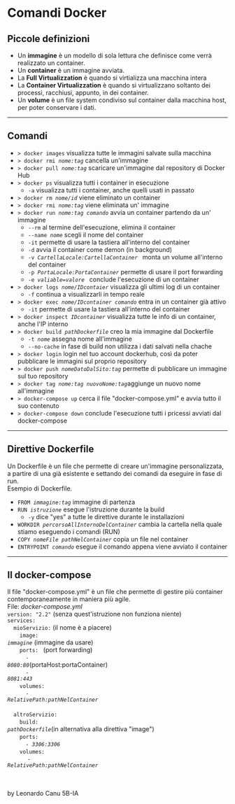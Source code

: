 # Comandi Docker 
## Piccole definizioni
- Un **immagine** è un modello di sola lettura che definisce come verrà realizzato un container.
- Un **container** è un immagine avviata.
- La **Full Virtualizzation** è quando si virtializza una macchina intera
- La **Container Virtualizzation** è quando si virtualizzano soltanto dei processi, racchiusi, appunto, in dei container.
- Un **volume** è un file system condiviso sul container dalla macchina host, per poter conservare i dati.

---

## Comandi
- <code>> docker images</code> visualizza tutte le immagini salvate sulla macchina
- <code>> docker rmi *nome:tag*</code> cancella un'immagine
- <code>> docker pull *nome:tag*</code> scaricare un'immagine dal repository di Docker Hub
- <code>> docker ps</code> visualizza tutti i container in esecuzione
    - <code>-a</code> visualizza tutti i container, anche quelli usati in passato
- <code>> docker rm *nome/id*</code>  viene eliminato un container 
- <code>> docker rmi *nome:tag*</code> viene eliminata un' immagine
- <code>> docker run *nome:tag comando*</code> avvia un container partendo da un' immagine 
    - <code>--rm</code> al termine dell'esecuzione, elimina il container 
    - <code>--name *nome*</code> scegli il nome del container
    - <code>-it</code> permette di usare la tastiera all'interno del container
    - <code>-d</code> avvia il container come demon (in background) 
    - <code>-v *CartellaLocale:CartellaContainer* </code > monta un volume all'interno del container
    - <code>-p *PortaLocale:PortaContainer*</code> permette di usare il port forwarding 
    - <code>-e *valiable=valore* </code>  conclude l'esecuzione di un container
- <code>> docker logs *nome/IDcontaier*</code> visualizza gli ultimi log di un container
    - <code>-f</code> continua a visualizzarli in tempo reale
- <code>> docker exec *nome/IDcontainer comando*</code> entra in un container già attivo
    - <code>-it</code>  permette di usare la tastiera all'interno del container
- <code>> docker inspect *IDcontainer*</code> visualizza tutte le info di un container, anche l'IP interno
- <code>> docker build *pathDockerfile*</code> creo la mia immagine dal Dockerfile
    - <code>-t *nome*</code> assegna nome all'immagine
    - <code>--no-cache</code> in fase di build non utilizza i dati salvati nella chache 
- <code>> docker login</code> login nel tuo account dockerhub, così da poter pubblicare le  immagini sul proprio repository
- <code>> docker push *nomeDatoDalSito:tag*</code> permette di pubblicare un immagine sul tuo repository
- <code>> docker tag *nome:tag nuovoNome:tag*</code>aggiunge un nuovo nome all'immagine
- <code>> docker-compose up</code> cerca il file "docker-compose.yml" e avvia tutto il suo contenuto
- <code>> docker-compose down</code> conclude l'esecuzione tutti i pricessi avviati dal docker-compose 

---

## Direttive Dockerfile
Un Dockerfile è un file che permette di creare un'immagine personalizzata, a partire di una già esistente e settando dei comandi da eseguire in fase di run.<br>
Esempio di Dockerfile.  
- <code>FROM *immagine:tag*</code>  immagine di partenza
- <code>RUN *istruzione*</code> esegue l'istruzione durante la build
    - <code>-y</code> dice "yes" a tutte le direttive durante le installazioni
- <code>WORKDIR *percorsoAllInternoDelContainer*</code> cambia la cartella nella quale stiamo eseguendo i comandi (RUN)
- <code>COPY *nomeFile pathNelContainer*</code> copia un file nel container
- <code>ENTRYPOINT *comando*</code> esegue il comando appena viene avviato il container

---

## Il docker-compose
Il file "docker-compose.yml" è un file che permette di gestire più container contemporaneamente in maniera più agile.
<br>
File: *docker-compose.yml* <br>
<code>version: "2.2"</code> (senza quest'istruzione non funziona niente) <br> 
<code>services:</code> <br>
&emsp;<code>mioServizio:</code> (il nome è a piacere) <br> 
&emsp;&emsp;<code>image: *immagine*</code> (immagine da usare) <br> 
&emsp;&emsp;<code>ports: </code> (port forwarding) <br>
&emsp;&emsp;&emsp;<code>- *8080:80*</code>(portaHost:portaContainer)<br>
&emsp;&emsp;&emsp;<code>- *8081:443*</code> <br>
&emsp;&emsp;<code>volumes:</code> <br>
&emsp;&emsp;&emsp;<code>- *RelativePath:pathNelContainer*</code> <br>  	
&emsp;<code>altroServizio:</code> <br> 
&emsp;&emsp;<code>build: *pathDockerfile*</code>(in alternativa alla direttiva "image") <br>
&emsp;&emsp;<code>ports:</code> <br>
&emsp;&emsp;&emsp;<code>- *3306:3306*</code> <br> 
&emsp;&emsp;<code>volumes:</code> <br>
&emsp;&emsp;&emsp; <code>- *RelativePath:pathNelContainer*</code>

<br><br>
by Leonardo Canu 5B-IA